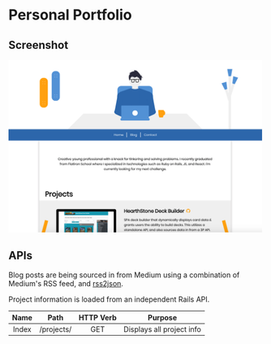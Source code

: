 # Personal Portfolio

## Screenshot

<img src="https://raw.githubusercontent.com/SenseiCain/portfolio/master/preview.png" width="500px" />

## APIs

Blog posts are being sourced in from Medium using a combination of Medium's RSS feed, and <a href="https://rss2json.com/" target="_blank">rss2json</a>.

Project information is loaded from an independent Rails API.

|   Name    |           Path            | HTTP Verb |                     Purpose                     |
| :-------: | :-----------------------: | :-------: | :---------------------------------------------: |
|   Index   |        /projects/         |    GET    |             Displays all project info           |
